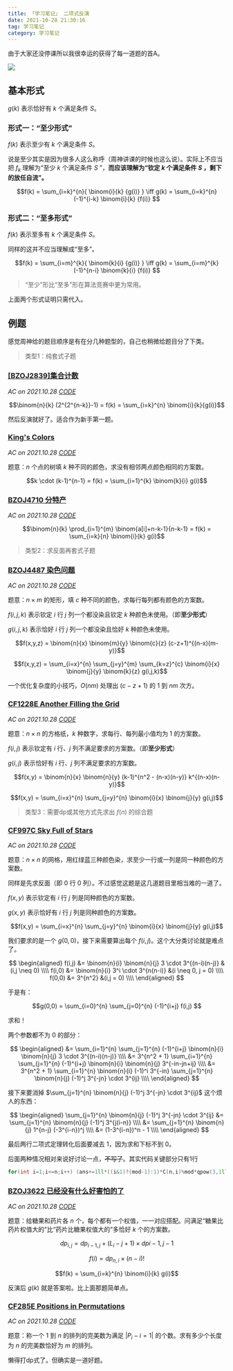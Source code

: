 ```yaml
---
title: 「学习笔记」 二项式反演
date: 2021-10-28 21:30:16
tag: 学习笔记
category: 学习笔记
---
```


由于大家还没停课所以我很幸运的获得了每一道题的首A。

![](/image/20211028.png)

## 基本形式

$g(k)$ 表示恰好有 $k$ 个满足条件 $S$。

### 形式一：“至少形式”

$f(k)$ 表示至少有 $k$ 个满足条件 $S$。

说是至少其实是因为很多人这么称呼（周神讲课的时候也这么说）。实际上不应当把 $f_k$ 理解为“至少 $k$ 个满足条件 $S$ ”，**而应该理解为“钦定 $k$ 个满足条件 $S$ ，剩下的放任自流”。**

$$f(k) = \sum_{i=k}^{n}{ \binom{i}{k} {g(i)} } \iff g(k) = \sum_{i=k}^{n} (-1)^{i-k} \binom{i}{k} {f(i)} $$

### 形式二：“至多形式”

$f(k)$ 表示至多有 $k$ 个满足条件 $S$。

同样的这并不应当理解成“至多”。

$$f(k) = \sum_{i=m}^{k}{ \binom{k}{i} {g(i)} } \iff g(k) = \sum_{i=m}^{k} (-1)^{n-i} \binom{k}{i} {f(i)} $$

> “至少”形比“至多”形在算法竞赛中更为常用。

上面两个形式证明只需代入。

## 例题

感觉周神给的题目顺序是有在分几种题型的，自己也稍微给题目分了下类。

> 类型1：纯套式子题

### [[BZOJ2839]集合计数](https://hydro.ac/d/bzoj/p/2839)

*AC on 2021.10.28 [CODE](/post/code/#BZOJ2839)*

$$\binom{n}{k} (2^{2^{n-k}}-1) = f(k) = \sum_{i=k}^{n} \binom{i}{k}{g(i)}$$

然后反演就好了。适合作为新手第一题。

### [King's Colors](https://codeforces.com/gym/101933/problem/K)

*AC on 2021.10.28 [CODE](/post/code/#gym101933K)*

题意：$n$ 个点的树填 $k$ 种不同的颜色，求没有相邻两点颜色相同的方案数。

$$k \cdot (k-1)^{n-1} = f(k) = \sum_{i=1}^{k} \binom{k}{i} g(i)$$

### [BZOJ4710 分特产](https://hydro.ac/d/bzoj/p/4710)

*AC on 2021.10.28 [CODE](/post/code/#BZOJ4710)*

$$\binom{n}{k} \prod_{i=1}^{m} \binom{a[i]+n-k-1}{n-k-1} = f(k) = \sum_{i=k}{n} \binom{i}{k} g(i)$$

> 类型2：求反面再套式子题

### [BZOJ4487 染色问题](https://hydro.ac/d/bzoj/p/4487)

*AC on 2021.10.28 [CODE](/post/code/#BZOJ4487)*

题意：$n \times m$ 的矩形，填 $c$ 种不同的颜色，求每行每列都有颜色的方案数。

$f(i,j,k)$ 表示钦定 $i$ 行 $j$ 列一个都没染且钦定 $k$ 种颜色未使用。（即**至少形式**）

$g(i,j,k)$ 表示恰好 $i$ 行 $j$ 列一个都没染且恰好 $k$ 种颜色未使用。

$$f(x,y,z) = \binom{n}{x} \binom{m}{y} \binom{c}{z} (c-z+1)^{(n-x)(m-y)}$$

$$f(x,y,z) = \sum_{i=x}^{n} \sum_{j=y}^{m} \sum_{k=z}^{c} \binom{i}{x} \binom{j}{y} \binom{k}{z} g(i,j,k)$$

一个优化复杂度的小技巧，$O(nm)$ 处理出 $(c-z+1)$ 的 $1$ 到 $nm$ 次方。

### [CF1228E Another Filling the Grid](https://codeforces.com/problemset/problem/1228/E)

*AC on 2021.10.28 [CODE](/post/code/#CF1228E)*

题意：$n \times n$ 的方格纸，$k$ 种数字，求每行、每列最小值均为 $1$ 的方案数。

$f(i,j)$ 表示钦定有 $i$ 行、$j$ 列不满足要求的方案数。（即**至少形式**）

$g(i,j)$ 表示恰好有 $i$ 行、$j$ 列不满足要求的方案数。

$$f(x,y) = \binom{n}{x} \binom{n}{y} (k-1)^{n^2 - (n-x)(n-y)} k^{(n-x)(n-y)}$$

$$f(x,y) = \sum_{i=x}^{n} \sum_{j=y}^{n} \binom{i}{x} \binom{j}{y} g(i,j)$$

> 类型3：需要dp或其他方式先求出 $f(n)$ 的综合题

### [CF997C Sky Full of Stars](https://codeforces.com/problemset/problem/997/C)

*AC on 2021.10.28 [CODE](/post/code/#CF997C)*

题意：$n \times n$ 的网格，用红绿蓝三种颜色染，求至少一行或一列是同一种颜色的方案数。

同样是先求反面（即 $0$ 行 $0$ 列）。不过感觉这题是这几道题目里相当难的一道了。

$f(x,y)$ 表示钦定有 $i$ 行 $j$ 列是同种颜色的方案数。

$g(x,y)$ 表示恰好有 $i$ 行 $j$ 列是同种颜色的方案数。

$$f(x,y) = \sum_{i=x}^{n} \sum_{j=y}^{n} \binom{i}{x} \binom{j}{y} g(i,j)$$

我们要求的是一个 $g(0,0)$，接下来需要算出每个 $f(i,j)$。这个大分类讨论就是难点了。

$$
\begin{aligned}
    f(i,j) &= \binom{n}{i} \binom{n}{j} 3 \cdot 3^{(n-i)(n-j)} &(i,j \neq 0) \\\\
    f(i,0) &= \binom{n}{i} 3^i \cdot 3^{n(n-i)} &(i \neq 0, j = 0) \\\\
    f(0,0) &= 3^{n^2} &(i,j = 0) \\\\
\end{aligned}
$$

于是有：

$$g(0,0) = \sum_{i=0}^{n} \sum_{j=0}^{n} (-1)^{i+j} f(i,j) $$

求和！

两个参数都不为 $0$ 的部分：

$$
\begin{aligned}
    &= \sum_{i=1}^{n} \sum_{j=1}^{n} (-1)^{i+j} \binom{n}{i} \binom{n}{j} 3 \cdot 3^{(n-i)(n-j)} \\\\
    &= 3^{n^2 + 1} \sum_{i=1}^{n} \sum_{j=1}^{n} (-1)^{i+j} \binom{n}{i} \binom{n}{j} 3^{-in-jn+ij} \\\\
    &= 3^{n^2 + 1} \sum_{i=1}^{n} \binom{n}{i} (-1)^i 3^{-in} \sum_{j=1}^{n} \binom{n}{j} (-1)^j 3^{-jn} \cdot 3^{ij} \\\\
\end{aligned}
$$

接下来要消掉 $\sum_{j=1}^{n} \binom{n}{j} (-1)^j 3^{-jn} \cdot 3^{ij}$ 这个烦人的东西：

$$
\begin{aligned}
    \sum_{j=1}^{n} \binom{n}{j} (-1)^j 3^{-jn} \cdot 3^{ij} &= \sum_{j=1}^{n} \binom{n}{j} (-1)^j 3^{j(i-n)} \\\\
    &= \sum_{j=1}^{n} \binom{n}{j} 1^{n-j} (-3^{i-n})^j \\\\
    &= (1-3^{i-n})^n - 1 \\\\
\end{aligned}
$$

最后两行二项式定理转化后面要减去 $1$，因为求和下标不到 $0$。

后面两种情况相对来说好讨论一点，~~不写了~~。其实代码关键部分只有1行

```cpp
for(int i=1;i<=n;i++) (ans+=1ll*((i&1)?(mod-1):1)*C(n,i)%mod*qpow(3,1ll*(mod-1-i)*n%(mod-1))%mod*(qpow((1-qpow(3,i-n+mod-1)+mod)%mod,n)-1+mod)%mod)%=mod;
```

### [BZOJ3622 已经没有什么好害怕的了](https://hydro.ac/d/bzoj/p/3622)

*AC on 2021.10.28 [CODE](\post\code\#BZOJ3622)*

题意：给糖果和药片各 $n$ 个，每个都有一个权值，一一对应搭配。问满足“糖果比药片权值大的”比“药片比糖果权值大的”多恰好 $k$ 个的方案数。

$$dp_{i,j} = dp_{i-1,j} + (L_i - j + 1) \times dp{i-1,j-1}$$

$$f(i) = dp_{n,i} \times (n-i)!$$

$$f(k) = \sum_{i=k}^{n} \binom{i}{k} g(i)$$

反演后 $g(k)$ 就是答案啦。比上面那题简单点。

### [CF285E Positions in Permutations](https://codeforces.com/problemset/problem/285/E)

*AC on 2021.10.28 [CODE](/post/code/#CF285E)*

题意：称一个 $1$ 到 $n$ 的排列的完美数为满足 $|P_i - i = 1|$ 的个数。求有多少个长度为 $n$ 的完美数恰好为 $m$ 的排列。

懒得打dp式了。但确实是一道好题。
